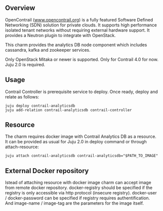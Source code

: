 Overview
--------

OpenContrail (www.opencontrail.org) is a fully featured Software Defined
Networking (SDN) solution for private clouds. It supports high performance
isolated tenant networks without requiring external hardware support. It
provides a Neutron plugin to integrate with OpenStack.

This charm provides the analytics DB node component which includes
cassandra, kafka and zookeeper services.

Only OpenStack Mitaka or newer is supported.
Only for Contrail 4.0 for now.
Juju 2.0 is required.

Usage
-----

Contrail Controller is prerequisite service to deploy.
Once ready, deploy and relate as follows:

    juju deploy contrail-analyticsdb
    juju add-relation contrail-analyticsdb contrail-controller

Resource
--------

The charm requires docker image with Contrail Analytics DB as a resource.
It can be provided as usual for Juju 2.0 in deploy command or
through attach-resource:

    juju attach contrail-analyticsdb contrail-analyticsdb="$PATH_TO_IMAGE"

External Docker repository
--------------------------

Istead of attaching resource with docker image charm can accept image from remote docker repository.
docker-registry should be specified if the registry is only accessible via http protocol (insecure registry).
docker-user / docker-password can be specified if registry requires authentification.
And image-name / image-tag are the parameters for the image itself.
